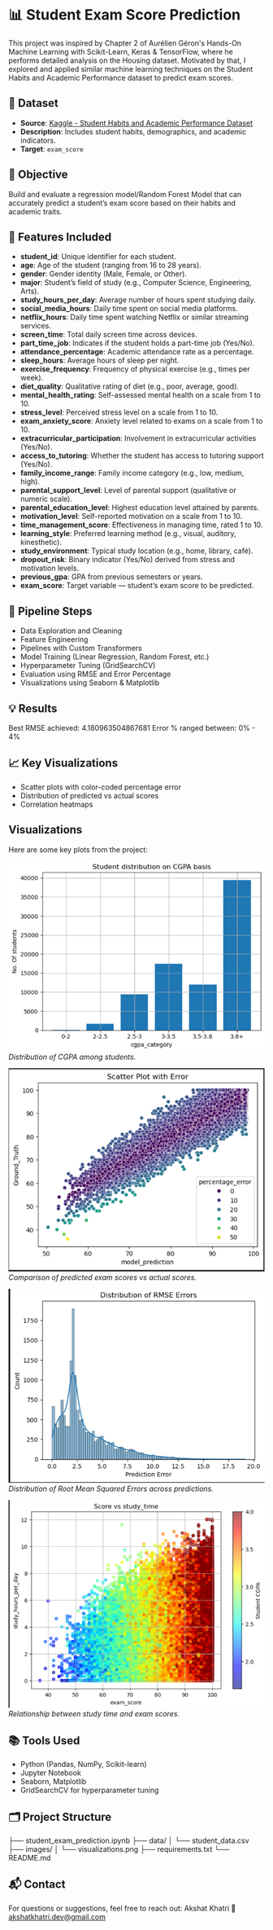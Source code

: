 # 📊 Student Exam Score Prediction

This project was inspired by Chapter 2 of Aurélien Géron's Hands-On Machine Learning with Scikit-Learn, Keras & TensorFlow, where he performs detailed analysis on the Housing dataset. Motivated by that, I explored and applied similar machine learning techniques on the Student Habits and Academic Performance dataset to predict exam scores.

## 📁 Dataset

- **Source**: [Kaggle - Student Habits and Academic Performance Dataset](https://www.kaggle.com/datasets/aryan208/student-habits-and-academic-performance-dataset)
- **Description**: Includes student habits, demographics, and academic indicators.
- **Target**: `exam_score`

## 🚀 Objective

Build and evaluate a regression model/Random Forest Model  that can accurately predict a student’s exam score based on their habits and academic traits.

## 🧠 Features Included

- **student_id**: Unique identifier for each student.  
- **age**: Age of the student (ranging from 16 to 28 years).  
- **gender**: Gender identity (Male, Female, or Other).  
- **major**: Student’s field of study (e.g., Computer Science, Engineering, Arts).  
- **study_hours_per_day**: Average number of hours spent studying daily.  
- **social_media_hours**: Daily time spent on social media platforms.  
- **netflix_hours**: Daily time spent watching Netflix or similar streaming services.  
- **screen_time**: Total daily screen time across devices.  
- **part_time_job**: Indicates if the student holds a part-time job (Yes/No).  
- **attendance_percentage**: Academic attendance rate as a percentage.  
- **sleep_hours**: Average hours of sleep per night.  
- **exercise_frequency**: Frequency of physical exercise (e.g., times per week).  
- **diet_quality**: Qualitative rating of diet (e.g., poor, average, good).  
- **mental_health_rating**: Self-assessed mental health on a scale from 1 to 10.  
- **stress_level**: Perceived stress level on a scale from 1 to 10.  
- **exam_anxiety_score**: Anxiety level related to exams on a scale from 1 to 10.  
- **extracurricular_participation**: Involvement in extracurricular activities (Yes/No).  
- **access_to_tutoring**: Whether the student has access to tutoring support (Yes/No).  
- **family_income_range**: Family income category (e.g., low, medium, high).  
- **parental_support_level**: Level of parental support (qualitative or numeric scale).  
- **parental_education_level**: Highest education level attained by parents.  
- **motivation_level**: Self-reported motivation on a scale from 1 to 10.  
- **time_management_score**: Effectiveness in managing time, rated 1 to 10.  
- **learning_style**: Preferred learning method (e.g., visual, auditory, kinesthetic).  
- **study_environment**: Typical study location (e.g., home, library, café).  
- **dropout_risk**: Binary indicator (Yes/No) derived from stress and motivation levels.  
- **previous_gpa**: GPA from previous semesters or years.  
- **exam_score**: Target variable — student’s exam score to be predicted.


## 🧪 Pipeline Steps

- Data Exploration and Cleaning
- Feature Engineering
- Pipelines with Custom Transformers
- Model Training (Linear Regression, Random Forest, etc.)
- Hyperparameter Tuning (GridSearchCV)
- Evaluation using RMSE and Error Percentage
- Visualizations using Seaborn & Matplotlib

## 💡 Results

Best RMSE achieved: 4.180963504867681
Error % ranged between: 0% - 4%

## 📈 Key Visualizations

- Scatter plots with color-coded percentage error
- Distribution of predicted vs actual scores
- Correlation heatmaps

## Visualizations

Here are some key plots from the project:

![Plot 1](images/cgpa_distribution.png)  
*Distribution of CGPA among students.*

![Plot 2](images/prediction_plot.png)  
*Comparison of predicted exam scores vs actual scores.*

![Plot 3](images/RMSE_dist.png)  
*Distribution of Root Mean Squared Errors across predictions.*

![Plot 4](images/score_v_study.png)  
*Relationship between study time and exam scores.*


## 📚 Tools Used

- Python (Pandas, NumPy, Scikit-learn)
- Jupyter Notebook
- Seaborn, Matplotlib
- GridSearchCV for hyperparameter tuning

## 🗂️ Project Structure

├── student_exam_prediction.ipynb
├── data/
│ └── student_data.csv
├── images/
│ └── visualizations.png
├── requirements.txt
└── README.md


## 📬 Contact
For questions or suggestions, feel free to reach out:
Akshat Khatri
📧 akshatkhatri.dev@gmail.com

